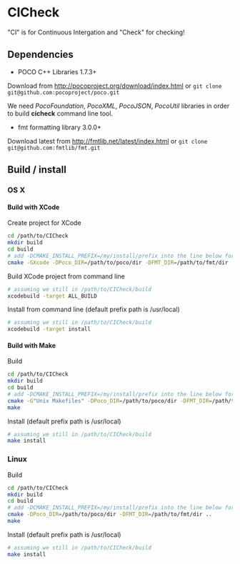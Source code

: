 # CICheck
"CI" is for Continuous Intergation and "Check" for checking!

## Dependencies

* POCO C++ Libraries 1.7.3+

Download from http://pocoproject.org/download/index.html
or ``` git clone git@github.com:pocoproject/poco.git ```

We need _PocoFoundation_, _PocoXML_, _PocoJSON_, _PocoUtil_ libraries
in order to build __cicheck__ command line tool.

* fmt formatting library 3.0.0+

Download latest from http://fmtlib.net/latest/index.html
or ``` git clone git@github.com:fmtlib/fmt.git ```

## Build / install

### OS X

#### Build with XCode

Create project for XCode
```bash
cd /path/to/CICheck
mkdir build
cd build
# add -DCMAKE_INSTALL_PREFIX=/my/install/prefix into the line below for custom install location
cmake -GXcode -DPoco_DIR=/path/to/poco/dir -DFMT_DIR=/path/to/fmt/dir ..
```
Build XCode project from command line
```bash
# assuming we still in /path/to/CICheck/build
xcodebuild -target ALL_BUILD
```
Install from command line (default prefix path is /usr/local)
```bash
# assuming we still in /path/to/CICheck/build
xcodebuild -target install
```

#### Build with Make

Build
```bash
cd /path/to/CICheck
mkdir build
cd build
# add -DCMAKE_INSTALL_PREFIX=/my/install/prefix into the line below for custom install location
cmake -G"Unix Makefiles" -DPoco_DIR=/path/to/poco/dir -DFMT_DIR=/path/to/fmt/dir ..
make
```
Install (default prefix path is /usr/local)
```bash
# assuming we still in /path/to/CICheck/build
make install
```


### Linux

Build
```bash
cd /path/to/CICheck
mkdir build
cd build
# add -DCMAKE_INSTALL_PREFIX=/my/install/prefix into the line below for custom install location
cmake -DPoco_DIR=/path/to/poco/dir -DFMT_DIR=/path/to/fmt/dir ..
make
```
Install (default prefix path is /usr/local)
```bash
# assuming we still in /path/to/CICheck/build
make install
```
